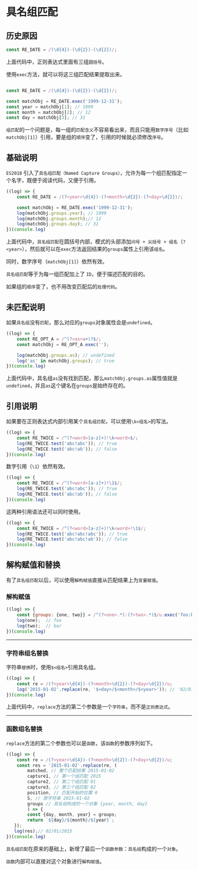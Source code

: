 # 具名组匹配

## 历史原因

```javascript
const RE_DATE = /(\d{4})-(\d{2})-(\d{2})/;
```

上面代码中，正则表达式里面有三组`圆括号`。

使用`exec`方法，就可以将这三组匹配结果提取出来。

```javascript

const RE_DATE = /(\d{4})-(\d{2})-(\d{2})/;

const matchObj = RE_DATE.exec('1999-12-31');
const year = matchObj[1]; // 1999
const month = matchObj[2]; // 12
const day = matchObj[3]; // 31
```

`组匹配`的一个问题是，每一组的`匹配含义`不容易看出来，而且只能用`数字序号`（比如`matchObj[1]`）引用，要是组的`顺序`变了，引用的时候就必须修改`序号`。

## 基础说明

`ES2018` 引入了`具名组匹配（Named Capture Groups）`，允许为每一个组匹配指定一个名字，既便于阅读代码，又便于引用。

```javascript
((log) => {
    const RE_DATE = /(?<year>\d{4})-(?<month>\d{2})-(?<day>\d{2})/;

    const matchObj = RE_DATE.exec('1999-12-31');
    log(matchObj.groups.year); // 1999
    log(matchObj.groups.month);// 12
    log(matchObj.groups.day); // 31
})(console.log)
```

上面代码中，`具名组匹配`在圆括号内部，模式的头部添加`问号 + 尖括号 + 组名`（`?<year>`），然后就可以在`exec`方法返回结果的`groups`属性上引用该`组名`。

同时，数字序号（`matchObj[1]`）依然有效。

`具名组匹配`等于为每一组匹配加上了 `ID`，便于描述匹配的目的。

如果组的`顺序`变了，也不用改变匹配后的`处理代码`。

## 未匹配说明

如果`具名组`没有`匹配`，那么对应的`groups`对象属性会是`undefined`。

```javascript
((log) => {
    const RE_OPT_A = /^(?<as>a+)?$/;
    const matchObj = RE_OPT_A.exec('');

    log(matchObj.groups.as); // undefined
    log('as' in matchObj.groups); // true
})(console.log)
```

上面代码中，具名组`as`没有找到匹配，那么`matchObj.groups.as`属性值就是`undefined`，并且`as`这个键名在`groups`是始终存在的。

## 引用说明

如果要在正则表达式内部引用某个`具名组匹配`，可以使用`\k<组名>`的写法。

```javascript
((log) => {
    const RE_TWICE = /^(?<word>[a-z]+)!\k<word>$/;
    log(RE_TWICE.test('abc!abc')); // true
    log(RE_TWICE.test('abc!ab')); // false
})(console.log)
```

数字引用（`\1`）依然有效。

```javascript
((log) => {
    const RE_TWICE = /^(?<word>[a-z]+)!\1$/;
    log(RE_TWICE.test('abc!abc')); // true
    log(RE_TWICE.test('abc!ab')); // false
})(console.log)
```

这两种引用语法还可以同时使用。

```javascript
((log) => {
    const RE_TWICE = /^(?<word>[a-z]+)!\k<word>!\1$/;
    log(RE_TWICE.test('abc!abc!abc')); // true
    log(RE_TWICE.test('abc!abc!ab')); // false
})(console.log)
```

## 解构赋值和替换

有了`具名组匹配`以后，可以使用`解构赋值`直接从匹配结果上为`变量赋值`。

### 解构赋值

```javascript
((log) => {
    const {groups: {one, two}} = /^(?<one>.*):(?<two>.*)$/u.exec('foo:bar');
    log(one);  // foo
    log(two);  // bar
})(console.log)

```

---

### 字符串组名替换

字符串`替换`时，使用`$<组名>`引用具名组。

```javascript
((log) => {
    const re = /(?<year>\d{4})-(?<month>\d{2})-(?<day>\d{2})/u;
    log('2015-01-02'.replace(re, '$<day>/$<month>/$<year>')); // '02/01/2015'
})(console.log)

```

上面代码中，`replace`方法的第二个参数是一个`字符串`，而不是`正则表达式`。

---

### 函数组名替换

`replace`方法的第二个参数也可以是`函数`，该`函数`的参数序列如下。

```javascript
((log) => {
    const re = /(?<year>\d{4})-(?<month>\d{2})-(?<day>\d{2})/u;
    const res = '2015-01-02'.replace(re, (
        matched, // 整个匹配结果 2015-01-02
        capture1, // 第一个组匹配 2015
        capture2, // 第二个组匹配 01
        capture3, // 第三个组匹配 02
        position, // 匹配开始的位置 0
        S, // 原字符串 2015-01-02
        groups // 具名组构成的一个对象 {year, month, day}
        ) => {
        const {day, month, year} = groups;
        return `${day}/${month}/${year}`;
   });
   log(res);// 02/01/2015
})(console.log)
```

`具名组匹配`在原来的基础上，新增了最后一个`函数参数`：`具名组`构成的一个`对象`。

`函数`内部可以直接对这个对象进行`解构赋值`。